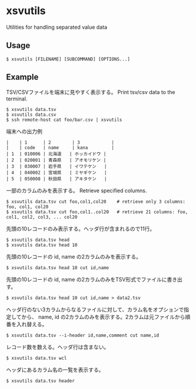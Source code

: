 # xsvutils

Utilities for handling separated value data


## Usage

    $ xsvutils [FILENAME] [SUBCOMMAND] [OPTIONS...]


## Example

TSV/CSVファイルを端末に見やすく表示する。
Print tsv/csv data to the terminal.

    $ xsvutils data.tsv
    $ xsvutils data.csv
    $ ssh remote-host cat foo/bar.csv | xsvutils

端末への出力例

    |    | 1      | 2        | 3            |
    |    | code   | name     | kana         |
    | 1  | 010006 | 北海道   | ホッカイドウ |
    | 2  | 020001 | 青森県   | アオモリケン |
    | 3  | 030007 | 岩手県   | イワテケン   |
    | 4  | 040002 | 宮城県   | ミヤギケン   |
    | 5  | 050008 | 秋田県   | アキタケン   |

一部のカラムのみを表示する。
Retrieve specified columns.

    $ xsvutils data.tsv cut foo,col1,col20    # retrieve only 3 columns: foo, col1, col20
    $ xsvutils data.tsv cut foo,col1..col20   # retrieve 21 columns: foo, col1, col2, col3, ... col20

先頭の10レコードのみ表示する。ヘッダ行が含まれるので11行。

    $ xsvutils data.tsv head
    $ xsvutils data.tsv head 10

先頭の10レコードの id, name の2カラムのみを表示する。

    $ xsvutils data.tsv head 10 cut id,name

先頭の10レコードの id, name の2カラムのみをTSV形式でファイルに書き出す。

    $ xsvutils data.tsv head 10 cut id,name > data2.tsv

ヘッダ行のない3カラムからなるファイルに対して、カラム名をオプションで指定してから、
name, id の2カラムのみを表示する。2カラムは元ファイルから順番を入れ替える。

    $ xsvutils data.tsv --i-header id,name,comment cut name,id

レコード数を数える。ヘッダ行は含まない。

    $ xsvutils data.tsv wcl

ヘッダにあるカラム名の一覧を表示する。

    $ xsvutils data.tsv header


